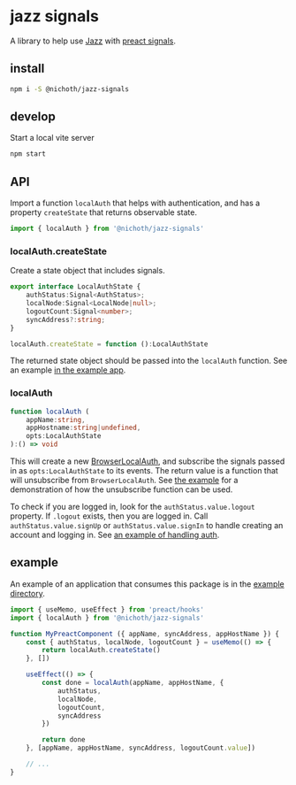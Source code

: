 # jazz signals
A library to help use [Jazz](https://jazz.tools/) with [preact signals](https://preactjs.com/blog/introducing-signals/).

## install
```bash
npm i -S @nichoth/jazz-signals
```

## develop
Start a local vite server

```bash
npm start
```

## API
Import a function `localAuth` that helps with authentication, and has a property `createState` that returns observable state.

```js
import { localAuth } from '@nichoth/jazz-signals'
```

### localAuth.createState
Create a state object that includes signals.

```ts
export interface LocalAuthState {
    authStatus:Signal<AuthStatus>;
    localNode:Signal<LocalNode|null>;
    logoutCount:Signal<number>;
    syncAddress?:string;
}

localAuth.createState = function ():LocalAuthState
```

The returned state object should be passed into the `localAuth` function. See an example [in the example app](https://github.com/nichoth/jazz-signals/blob/main/example/todo-app.tsx#L27).

### localAuth
```ts
function localAuth (
    appName:string,
    appHostname:string|undefined,
    opts:LocalAuthState
):() => void
```

This will create a new [BrowserLocalAuth](https://github.com/gardencmp/jazz/tree/fe1092ccf639d5cdb5013056d1184a415af826d0/packages/jazz-browser-auth-local), and subscribe the signals passed in as `opts:LocalAuthState` to its events. The return value is a function that will unsubscribe from `BrowserLocalAuth`. See [the example](https://github.com/nichoth/jazz-signals/blob/main/example/todo-app.tsx#L33) for a demonstration of how the unsubscribe function can be used.

To check if you are logged in, look for the `authStatus.value.logout` property. If `.logout` exists, then you are logged in. Call `authStatus.value.signUp` or `authStatus.value.signIn` to handle creating an account and logging in. See [an example of handling auth](https://github.com/nichoth/jazz-signals/blob/main/example/login.tsx#L54).

## example
An example of an application that consumes this package is in the [example directory](https://github.com/nichoth/jazz-signals/tree/main/example).

```js
import { useMemo, useEffect } from 'preact/hooks'
import { localAuth } from '@nichoth/jazz-signals'

function MyPreactComponent ({ appName, syncAddress, appHostName }) {
    const { authStatus, localNode, logoutCount } = useMemo(() => {
        return localAuth.createState()
    }, [])

    useEffect(() => {
        const done = localAuth(appName, appHostName, {
            authStatus,
            localNode,
            logoutCount,
            syncAddress
        })

        return done
    }, [appName, appHostName, syncAddress, logoutCount.value])

    // ...
}
```

